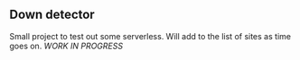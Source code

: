 ## Down detector 

Small project to test out some serverless. Will add to the list of sites as time goes on. *WORK IN PROGRESS*
